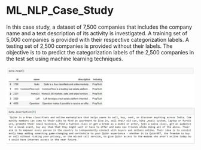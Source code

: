 # ML_NLP_Case_Study

In this case study, a dataset of 7,500 companies that includes the company name and a text description of its activity is investigated. 
A training set of 5,000 companies is provided with their respective categorization labels. A testing set of 2,500 companies is provided without their labels. 
The objective is to to predict the categorization labels of the 2,500 companies in the test set using machine learning techniques.

![](dataset/data_example.jpg)
